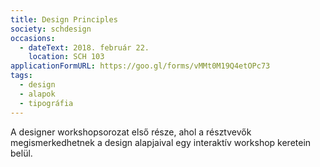 ```yaml
---
title: Design Principles
society: schdesign
occasions:
  - dateText: 2018. február 22.
    location: SCH 103
applicationFormURL: https://goo.gl/forms/vMMt0M19Q4etOPc73
tags:
  - design
  - alapok
  - tipográfia
---
```


A designer workshopsorozat első része, ahol a résztvevők megismerkedhetnek a design alapjaival egy interaktív workshop keretein belül.
